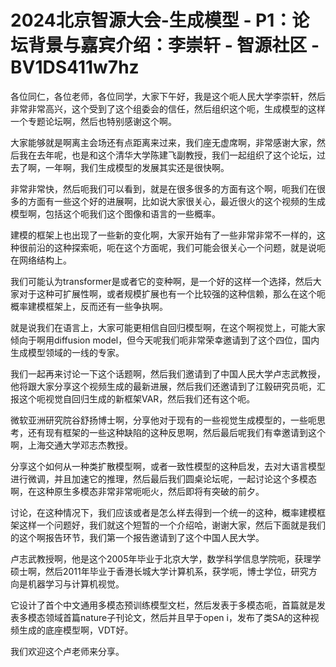 # 2024北京智源大会-生成模型 - P1：论坛背景与嘉宾介绍：李崇轩 - 智源社区 - BV1DS411w7hz

各位同仁，各位老师，各位同学，大家下午好，我是这个呃人民大学李崇轩，然后非常非常高兴，这个受到了这个组委会的信任，然后组织这个呃，生成模型的这样一个专题论坛啊，然后也特别感谢这个啊。

大家能够就是啊离主会场还有点距离来过来，我们座无虚席啊，非常感谢大家，然后我在去年呢，也是和这个清华大学陈建飞副教授，我们一起组织了这个论坛，过去了啊，一年啊，我们生成模型的发展其实还是很快啊。

非常非常快，然后呃我们可以看到，就是在很多很多的方面有这个啊，呃我们在很多的方面有一些这个好的进展啊，比如说大家很关心，最近很火的这个视频的生成模型啊，包括这个呃我们这个图像和语言的一些概率。

建模的框架上也出现了一些新的变化啊，大家开始有了一些非常非常不一样的，这种很前沿的这种探索呃，呃在这个方面呢，我们可能会很关心一个问题，就是说呃在网络结构上。

我们可能认为transformer是或者它的变种啊，是一个好的这样一个选择，然后大家对于这种可扩展性啊，或者规模扩展也有一个比较强的这种信赖，那么在这个呃概率建模框架上，反而还有一些争执啊。

就是说我们在语言上，大家可能更相信自回归模型啊，在这个啊视觉上，可能大家倾向于啊用diffusion model，但今天呢我们呃非常荣幸邀请到了这个四位，国内生成模型领域的一线的专家。

我们一起再来讨论一下这个话题啊，然后我们邀请到了中国人民大学卢志武教授，他将跟大家分享这个视频生成的最新进展，然后我们还邀请到了江毅研究员呃，汇报这个呃视觉自回归生成的新框架VAR，然后我们还有这个呃。

微软亚洲研究院谷舒扬博士啊，分享他对于现有的一些视觉生成模型的，一些呃思考，还有现有框架的一些这种缺陷的这种反思啊，然后最后呢我们有幸邀请到这个啊，上海交通大学邓志杰教授。

分享这个如何从一种类扩散模型啊，或者一致性模型的这种启发，去对大语言模型进行微调，并且加速它的推理，然后最后我们圆桌论坛呢，一起讨论这个多模态啊，在这种原生多模态非常非常呃呃火，然后即将有突破的前夕。

讨论，在这种情况下，我们应该或者是怎么样去得到一个统一的这种，概率建模框架这样一个问题好，我们就这个短暂的一个介绍哈，谢谢大家，然后下面就是我们的这个啊报告环节，我们第一个报告邀请到了这个中国人民大学。

卢志武教授啊，他是这个2005年毕业于北京大学，数学科学信息学院呃，获理学硕士啊，然后2011年毕业于香港长城大学计算机系，获学呃，博士学位，研究方向是机器学习与计算机视觉。

它设计了首个中文通用多模态预训练模型文栏，然后发表于多模态呃，首篇就是发表多模态领域首篇nature子刊论文，然后并且早于open i，发布了类SA的这种视频生成的底座模型啊，VDT好。

我们欢迎这个卢老师来分享。